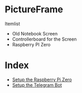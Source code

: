 # PictureFrame

Itemlist
* Old Notebook Screen 
* Controllerboard for the Screen
* Raspberry PI Zero

# Index
* [Setup the Raspberry Pi Zero](https://github.com/ThaLindil/PictureFrame/blob/main/SetupThePi.md)
* [Setup the Telegram Bot](https://github.com/ThaLindil/PictureFrame/blob/main/SetUpTheBot.md)
